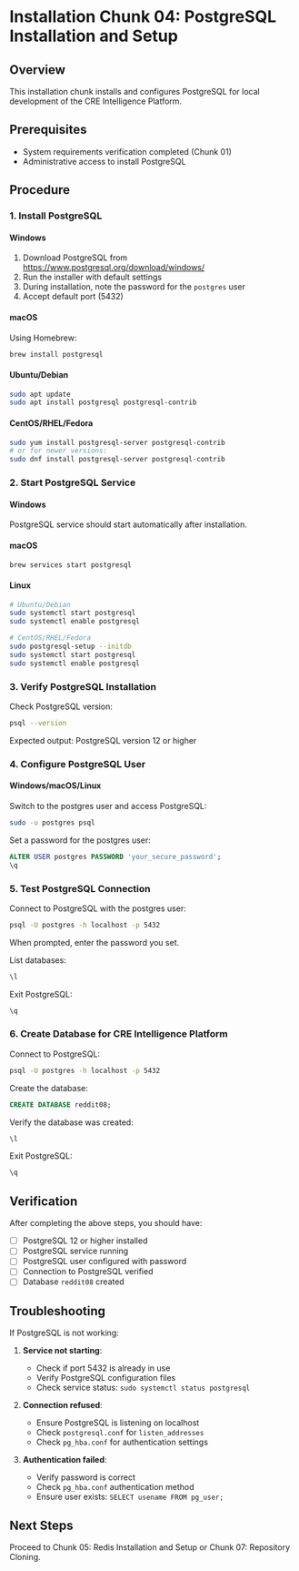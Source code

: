 # Installation Chunk 04: PostgreSQL Installation and Setup

## Overview
This installation chunk installs and configures PostgreSQL for local development of the CRE Intelligence Platform.

## Prerequisites
- System requirements verification completed (Chunk 01)
- Administrative access to install PostgreSQL

## Procedure

### 1. Install PostgreSQL
#### Windows
1. Download PostgreSQL from https://www.postgresql.org/download/windows/
2. Run the installer with default settings
3. During installation, note the password for the `postgres` user
4. Accept default port (5432)

#### macOS
Using Homebrew:
```bash
brew install postgresql
```

#### Ubuntu/Debian
```bash
sudo apt update
sudo apt install postgresql postgresql-contrib
```

#### CentOS/RHEL/Fedora
```bash
sudo yum install postgresql-server postgresql-contrib
# or for newer versions:
sudo dnf install postgresql-server postgresql-contrib
```

### 2. Start PostgreSQL Service
#### Windows
PostgreSQL service should start automatically after installation.

#### macOS
```bash
brew services start postgresql
```

#### Linux
```bash
# Ubuntu/Debian
sudo systemctl start postgresql
sudo systemctl enable postgresql

# CentOS/RHEL/Fedora
sudo postgresql-setup --initdb
sudo systemctl start postgresql
sudo systemctl enable postgresql
```

### 3. Verify PostgreSQL Installation
Check PostgreSQL version:
```bash
psql --version
```

Expected output: PostgreSQL version 12 or higher

### 4. Configure PostgreSQL User
#### Windows/macOS/Linux
Switch to the postgres user and access PostgreSQL:
```bash
sudo -u postgres psql
```

Set a password for the postgres user:
```sql
ALTER USER postgres PASSWORD 'your_secure_password';
\q
```

### 5. Test PostgreSQL Connection
Connect to PostgreSQL with the postgres user:
```bash
psql -U postgres -h localhost -p 5432
```

When prompted, enter the password you set.

List databases:
```sql
\l
```

Exit PostgreSQL:
```sql
\q
```

### 6. Create Database for CRE Intelligence Platform
Connect to PostgreSQL:
```bash
psql -U postgres -h localhost -p 5432
```

Create the database:
```sql
CREATE DATABASE reddit08;
```

Verify the database was created:
```sql
\l
```

Exit PostgreSQL:
```sql
\q
```

## Verification
After completing the above steps, you should have:
- [ ] PostgreSQL 12 or higher installed
- [ ] PostgreSQL service running
- [ ] PostgreSQL user configured with password
- [ ] Connection to PostgreSQL verified
- [ ] Database `reddit08` created

## Troubleshooting
If PostgreSQL is not working:

1. **Service not starting**:
   - Check if port 5432 is already in use
   - Verify PostgreSQL configuration files
   - Check service status: `sudo systemctl status postgresql`

2. **Connection refused**:
   - Ensure PostgreSQL is listening on localhost
   - Check `postgresql.conf` for `listen_addresses`
   - Check `pg_hba.conf` for authentication settings

3. **Authentication failed**:
   - Verify password is correct
   - Check `pg_hba.conf` authentication method
   - Ensure user exists: `SELECT usename FROM pg_user;`

## Next Steps
Proceed to Chunk 05: Redis Installation and Setup or Chunk 07: Repository Cloning.